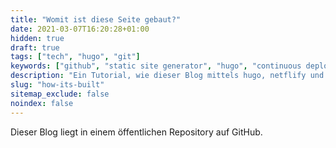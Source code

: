 ```yaml
---
title: "Womit ist diese Seite gebaut?"
date: 2021-03-07T16:20:28+01:00
hidden: true
draft: true
tags: ["tech", "hugo", "git"]
keywords: ["github", "static site generator", "hugo", "continuous deployment", "netlify"]
description: "Ein Tutorial, wie dieser Blog mittels hugo, netflify und github gebaut wurde."
slug: "how-its-built"
sitemap_exclude: false
noindex: false
---
```


Dieser Blog liegt in einem öffentlichen Repository auf GitHub.
